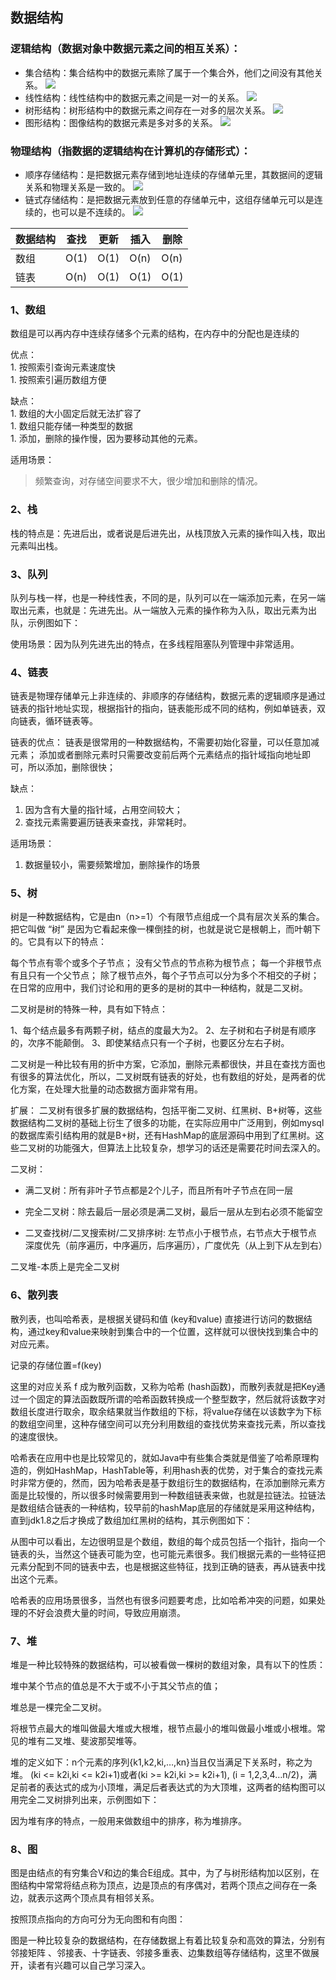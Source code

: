 ## 数据结构

### 逻辑结构（数据对象中数据元素之间的相互关系）：

- 集合结构：集合结构中的数据元素除了属于一个集合外，他们之间没有其他关系。
![](./img/set.jpg)
- 线性结构：线性结构中的数据元素之间是一对一的关系。
![](./img/line.jpg)
- 树形结构：树形结构中的数据元素之间存在一对多的层次关系。
![](./img/tree.jpg)
- 图形结构：图像结构的数据元素是多对多的关系。
![](./img/p.jpg)


### 物理结构（指数据的逻辑结构在计算机的存储形式）：

- 顺序存储结构：是把数据元素存储到地址连续的存储单元里，其数据间的逻辑关系和物理关系是一致的。
![](./img/array.jpg)
- 链式存储结构：是把数据元素放到任意的存储单元中，这组存储单元可以是连续的，也可以是不连续的。
![](./img/link.jpg)

数据结构 | 查找 | 更新 | 插入 | 删除
---|---|---|---|---
数组 | O(1) | O(1) | O(n) | O(n)
链表 | O(n) | O(1) | O(1) | O(1)

### 1、数组 
数组是可以再内存中连续存储多个元素的结构，在内存中的分配也是连续的

优点：  
    1. 按照索引查询元素速度快  
    1. 按照索引遍历数组方便  

缺点：  
    1. 数组的大小固定后就无法扩容了  
    1. 数组只能存储一种类型的数据  
    1. 添加，删除的操作慢，因为要移动其他的元素。  

适用场景：
> 频繁查询，对存储空间要求不大，很少增加和删除的情况。

### 2、栈
栈的特点是：先进后出，或者说是后进先出，从栈顶放入元素的操作叫入栈，取出元素叫出栈。

### 3、队列
队列与栈一样，也是一种线性表，不同的是，队列可以在一端添加元素，在另一端取出元素，也就是：先进先出。从一端放入元素的操作称为入队，取出元素为出队，示例图如下：

使用场景：因为队列先进先出的特点，在多线程阻塞队列管理中非常适用。

### 4、链表
链表是物理存储单元上非连续的、非顺序的存储结构，数据元素的逻辑顺序是通过链表的指针地址实现，根据指针的指向，链表能形成不同的结构，例如单链表，双向链表，循环链表等。

链表的优点：
链表是很常用的一种数据结构，不需要初始化容量，可以任意加减元素；
添加或者删除元素时只需要改变前后两个元素结点的指针域指向地址即可，所以添加，删除很快；

缺点：
1. 因为含有大量的指针域，占用空间较大；
2. 查找元素需要遍历链表来查找，非常耗时。

适用场景：
1. 数据量较小，需要频繁增加，删除操作的场景

### 5、树
树是一种数据结构，它是由n（n>=1）个有限节点组成一个具有层次关系的集合。
把它叫做 “树” 是因为它看起来像一棵倒挂的树，也就是说它是根朝上，而叶朝下的。它具有以下的特点：

每个节点有零个或多个子节点；
没有父节点的节点称为根节点；
每一个非根节点有且只有一个父节点；
除了根节点外，每个子节点可以分为多个不相交的子树；
在日常的应用中，我们讨论和用的更多的是树的其中一种结构，就是二叉树。

二叉树是树的特殊一种，具有如下特点：

1、每个结点最多有两颗子树，结点的度最大为2。
2、左子树和右子树是有顺序的，次序不能颠倒。
3、即使某结点只有一个子树，也要区分左右子树。

二叉树是一种比较有用的折中方案，它添加，删除元素都很快，并且在查找方面也有很多的算法优化，所以，二叉树既有链表的好处，也有数组的好处，是两者的优化方案，在处理大批量的动态数据方面非常有用。

扩展：
二叉树有很多扩展的数据结构，包括平衡二叉树、红黑树、B+树等，这些数据结构二叉树的基础上衍生了很多的功能，在实际应用中广泛用到，例如mysql的数据库索引结构用的就是B+树，还有HashMap的底层源码中用到了红黑树。这些二叉树的功能强大，但算法上比较复杂，想学习的话还是需要花时间去深入的。

二叉树：
- 满二叉树：所有非叶子节点都是2个儿子，而且所有叶子节点在同一层
- 完全二叉树：除去最后一层必须是满二叉树，最后一层从左到右必须不能留空


- 二叉查找树/二叉搜索树/二叉排序树: 左节点小于根节点，右节点大于根节点
深度优先（前序遍历，中序遍历，后序遍历），广度优先（从上到下从左到右）

二叉堆-本质上是完全二叉树

### 6、散列表
散列表，也叫哈希表，是根据关键码和值 (key和value) 直接进行访问的数据结构，通过key和value来映射到集合中的一个位置，这样就可以很快找到集合中的对应元素。

记录的存储位置=f(key)

这里的对应关系 f 成为散列函数，又称为哈希 (hash函数)，而散列表就是把Key通过一个固定的算法函数既所谓的哈希函数转换成一个整型数字，然后就将该数字对数组长度进行取余，取余结果就当作数组的下标，将value存储在以该数字为下标的数组空间里，这种存储空间可以充分利用数组的查找优势来查找元素，所以查找的速度很快。

哈希表在应用中也是比较常见的，就如Java中有些集合类就是借鉴了哈希原理构造的，例如HashMap，HashTable等，利用hash表的优势，对于集合的查找元素时非常方便的，然而，因为哈希表是基于数组衍生的数据结构，在添加删除元素方面是比较慢的，所以很多时候需要用到一种数组链表来做，也就是拉链法。拉链法是数组结合链表的一种结构，较早前的hashMap底层的存储就是采用这种结构，直到jdk1.8之后才换成了数组加红黑树的结构，其示例图如下：

从图中可以看出，左边很明显是个数组，数组的每个成员包括一个指针，指向一个链表的头，当然这个链表可能为空，也可能元素很多。我们根据元素的一些特征把元素分配到不同的链表中去，也是根据这些特征，找到正确的链表，再从链表中找出这个元素。

哈希表的应用场景很多，当然也有很多问题要考虑，比如哈希冲突的问题，如果处理的不好会浪费大量的时间，导致应用崩溃。

### 7、堆
堆是一种比较特殊的数据结构，可以被看做一棵树的数组对象，具有以下的性质：

堆中某个节点的值总是不大于或不小于其父节点的值；

堆总是一棵完全二叉树。

将根节点最大的堆叫做最大堆或大根堆，根节点最小的堆叫做最小堆或小根堆。常见的堆有二叉堆、斐波那契堆等。

堆的定义如下：n个元素的序列{k1,k2,ki,…,kn}当且仅当满足下关系时，称之为堆。
(ki <= k2i,ki <= k2i+1)或者(ki >= k2i,ki >= k2i+1), (i = 1,2,3,4…n/2)，满足前者的表达式的成为小顶堆，满足后者表达式的为大顶堆，这两者的结构图可以用完全二叉树排列出来，示例图如下：

因为堆有序的特点，一般用来做数组中的排序，称为堆排序。

### 8、图
图是由结点的有穷集合V和边的集合E组成。其中，为了与树形结构加以区别，在图结构中常常将结点称为顶点，边是顶点的有序偶对，若两个顶点之间存在一条边，就表示这两个顶点具有相邻关系。

按照顶点指向的方向可分为无向图和有向图：


图是一种比较复杂的数据结构，在存储数据上有着比较复杂和高效的算法，分别有邻接矩阵 、邻接表、十字链表、邻接多重表、边集数组等存储结构，这里不做展开，读者有兴趣可以自己学习深入。
